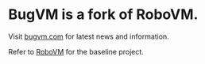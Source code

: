 # BugVM is a fork of RoboVM.

Visit [bugvm.com](http://bugvm.com) for latest news and information.

Refer to [RoboVM](http://robovm.com) for the baseline project.
